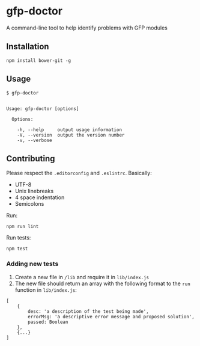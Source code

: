 # gfp-doctor
A command-line tool to help identify problems with GFP modules

## Installation

```
npm install bower-git -g
```

## Usage

```
$ gfp-doctor


Usage: gfp-doctor [options]

  Options:

    -h, --help     output usage information
    -V, --version  output the version number
    -v, --verbose
```

## Contributing

Please respect the `.editorconfig` and `.eslintrc`. Basically:

* UTF-8
* Unix linebreaks
* 4 space indentation
* Semicolons

Run:
```
npm run lint
```

Run tests:

```
npm test
```

### Adding new tests

1. Create a new file in `/lib` and require it in `lib/index.js`
2. The new file should return an array with the following format to the `run` function in `lib/index.js`:
```
[
    {
        desc: 'a description of the test being made',
        errorMsg: 'a descriptive error message and proposed solution',
        passed: Boolean
    },
    {...}
]
```
